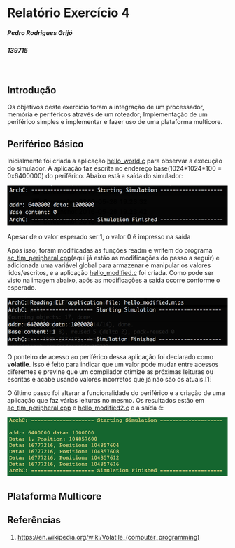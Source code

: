 # Relatório Exercício 4                                                                  

##### Pedro Rodrigues Grijó
##### 139715
<br/> 

## Introdução
Os objetivos deste exercício foram a integração de um processador, memória e periféricos através de um roteador; Implementação de um periférico simples e implementar e fazer uso de uma plataforma multicore.

## Periférico Básico

Inicialmente foi criada a aplicação [hello_world.c](https://github.com/pedrogrijo/MC723/blob/master/exercicio4/hello_world.c) para observar a execução do simulador. A aplicação faz escrita no endereço base(1024\*1024\*100 = 0x6400000) do periférico. Abaixo está a saída do simulador:

![](/exercicio4/images/sim_output1.png)

Apesar de o valor esperado ser 1, o valor 0 é impresso na saída

Após isso, foram modificadas as funções readm e writem do programa [ac_tlm_peripheral.cpp](https://github.com/pedrogrijo/MC723/blob/master/exercicio4/ac_tlm_peripheral.cppc)(aqui já estão as modificações do passo a seguir) e adicionada uma variável global para armazenar e manipular os valores lidos/escritos, e a aplicação [hello_modified.c](https://github.com/pedrogrijo/MC723/blob/master/exercicio4/hello_modified.c) foi criada. Como pode ser visto na imagem abaixo, após as modificações a saída ocorre conforme o esperado.

![](/exercicio4/images/sim_output2.png)

O ponteiro de acesso ao periférico dessa aplicação foi declarado como **volatile**. Isso é feito para indicar que um valor pode mudar entre acessos diferentes e previne que um compilador otimize as próximas leituras ou escritas e acabe usando valores incorretos que já não são os atuais.[1]

O último passo foi alterar a funcionalidade do periférico e a criação de uma aplicação que faz várias leituras no mesmo. Os resultados estão em [ac_tlm_peripheral.cpp](https://github.com/pedrogrijo/MC723/blob/master/exercicio4/ac_tlm_peripheral.cppc) e [hello_modified2.c](https://github.com/pedrogrijo/MC723/blob/master/exercicio4/hello_modified2.c) e a saída é: 

![](/exercicio4/images/sim_output3.png)

## Plataforma Multicore

## Referências

1. https://en.wikipedia.org/wiki/Volatile_(computer_programming)
